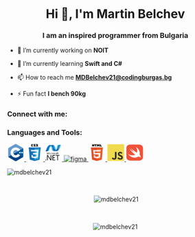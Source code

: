 <h1 align="center">Hi 👋, I'm Martin Belchev</h1>
<h3 align="center">I am an inspired programmer from Bulgaria</h3>

- 🔭 I’m currently working on **NOIT**

- 🌱 I’m currently learning **Swift and C#**

- 📫 How to reach me **MDBelchev21@codingburgas.bg**

- ⚡ Fun fact **I bench 90kg**

<h3 align="left">Connect with me:</h3>
<p align="left">
</p>

<h3 align="left">Languages and Tools:</h3>
<p align="left"> <a href="https://www.w3schools.com/cpp/" target="_blank" rel="noreferrer"> <img src="https://raw.githubusercontent.com/devicons/devicon/master/icons/cplusplus/cplusplus-original.svg" alt="cplusplus" width="40" height="40"/> </a> <a href="https://www.w3schools.com/css/" target="_blank" rel="noreferrer"> <img src="https://raw.githubusercontent.com/devicons/devicon/master/icons/css3/css3-original-wordmark.svg" alt="css3" width="40" height="40"/> </a> <a href="https://dotnet.microsoft.com/" target="_blank" rel="noreferrer"> <img src="https://raw.githubusercontent.com/devicons/devicon/master/icons/dot-net/dot-net-original-wordmark.svg" alt="dotnet" width="40" height="40"/> </a> <a href="https://www.figma.com/" target="_blank" rel="noreferrer"> <img src="https://www.vectorlogo.zone/logos/figma/figma-icon.svg" alt="figma" width="40" height="40"/> </a> <a href="https://www.w3.org/html/" target="_blank" rel="noreferrer"> <img src="https://raw.githubusercontent.com/devicons/devicon/master/icons/html5/html5-original-wordmark.svg" alt="html5" width="40" height="40"/> </a> <a href="https://developer.mozilla.org/en-US/docs/Web/JavaScript" target="_blank" rel="noreferrer"> <img src="https://raw.githubusercontent.com/devicons/devicon/master/icons/javascript/javascript-original.svg" alt="javascript" width="40" height="40"/> </a> <a href="https://developer.apple.com/swift/" target="_blank" rel="noreferrer"> <img src="https://raw.githubusercontent.com/devicons/devicon/master/icons/swift/swift-original.svg" alt="swift" width="40" height="40"/> </a> </p>

<p aligcenter><img align="" src="https://github-readme-stats.vercel.app/api/top-langs?username=mdbelchev21&show_icons=true&locale=en&layout=compact" alt="mdbelchev21" /></p><br>

<p align=center>&nbsp;<img align="center" src="https://github-readme-stats.vercel.app/api?username=mdbelchev21&show_icons=true&locale=en" alt="mdbelchev21" /></p><br>

<p align=center><img align="center" src="https://github-readme-streak-stats.herokuapp.com/?user=mdbelchev21&" alt="mdbelchev21" /></p><br>
